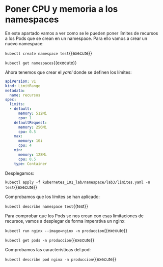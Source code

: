 # Poner CPU y memoria a los namespaces

En este apartado vamos a ver como se le pueden poner límites de recursos a los Pods que se crean en un namespace. Para ello vamos a crear un nuevo namespace:

`kubectl create namespace test`{{execute}}

`kubectl get namespaces`{{execute}}

Ahora tenemos que crear el *yaml* donde se definen los límites:

```yaml
apiVersion: v1
kind: LimitRange
metadata:
  name: recursos
spec:
  limits:
  - default:
      memory: 512Mi
      cpu: 1
    defaultRequest:
      memory: 256Mi
      cpu: 0.5
    max:
      memory: 1Gi
      cpu: 4
    min:
      memory: 128Mi
      cpu: 0.5
    type: Container
```

Desplegamos:

`kubectl apply -f kubernetes_101_lab/namespace/lab3/limites.yaml -n test`{{execute}}

Comprobamos que los límites se han aplicado:

`kubectl describe namespace test`{{test}}

Para comprobar que los Pods se nos crean con esas limitaciones de recursos, vamos a desplegar de forma imperativa un nginx:

`kubectl run nginx --image=nginx -n produccion`{{execute}}

`kubectl get pods -n produccion`{{execute}}

Comprobamos las características del pod:

`kubectl describe pod nginx -n produccion`{{execute}}



